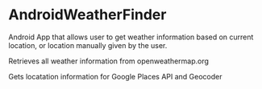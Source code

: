 # AndroidWeatherFinder
Android App that allows user to get weather information based on current location, or location manually given by the user.

Retrieves all weather information from openweathermap.org

Gets locatation information for Google Places API and Geocoder
